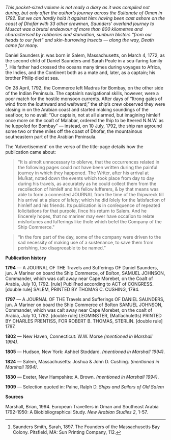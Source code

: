 _This pocket-sized volume is not really a diary as it was compiled not during, but only after the author’s journey across the Sultanate of Oman in 1792. But we can hardly hold it against him: having been cast ashore on the coast of Dhofar with 33 other crewmen, Saunders' overland journey to Muscat was a brutal endeavour of more than 800 kilometres and characterised by robberies and starvation, sunburn blisters “from our heads to our feet” and skin-burrowing insects — along the way, Death came for many._

Daniel Saunders jr. was born in Salem, Massachusetts, on March 4, 1772, as the second child of Daniel Saunders and Sarah Peale in a sea-faring family [^1]. His father had crossed the oceans many times during voyages to Africa, the Indies, and the Continent both as a mate and, later, as a captain; his brother Philip died at sea. 

On 28 April, 1792, the Commerce left Madras for Bombay, on the other side of the Indian Peninsula. The captain’s navigational skills, however, were a poor match for the hostile monsoon currents. After days of “ſtrong gales of wind from the ſouthward and weſtward,” the ship’s crew observed they were closing in on the Arabian coast and started making soundings of the seafloor, to no avail: “Our captain, not at all alarmed, but imagining himſelf once more on the coaſt of Malabar, ordered the ſhip to be ſteered N.N.W. as he ſuppoſed for Bombay” — instead, on 10 July, 1792, the ship ran aground some two or three miles off the coast of Dhofar, the mountainous southeastern part of the Arabian Peninsula.  

The 'Advertisement' on the verso of the title-page details how the publication came about: 

> "It is almoſt unnecessary to obſerve, that the occurrences related in the following pages could not have been written during the painful journey in which they happened. The Writer, after his arrival at Muſkat, noted down the events which took place from day to day during his travels, as accurately as he could collect them from the recollection of himſelf and his fellow ſufferers, & by that means was able to form a connected JOURNAL from the time of the ſhipwreck till his arrival at a place of ſafety; which he did ſolely for the ſatisfaction of himſelf and his friends. Its publication is in conſequence of repeated ſolicitations for that purpoſe, ſince his return to Salem. And he ſincerely hopes, that no mariner may ever have occaſion to relate misfortunes and ſufferings like thoſe which befel the Company of the Ship Commerce."


> “In the fore part of the day, some of the company were driven to the sad necessity of making use of a sustenance, to save them from perishing, too disagreeable to be named.” 

**Publication history**

**1794** — A JOURNAL OF THE Travels and Sufferings OF Daniel Saunders, jun. A Mariner on board the Ship Commerce, of Boſton, SAMUEL JOHNSON, Commander, which was caſt away near Cape Morebet, on the Coaſt of Arabia, July 10, 1792. [rule] Publiſhed according to ACT of CONGRESS. [double rule] SALEM, PRINTED BY THOMAS C. CUSHING, 1794.

**1797** — A JOURNAL OF THE Travels and Sufferings OF DANIEL SAUNDERS, jun. A Mariner on board the Ship Commerce of Boſton SAMUEL JOHNSON, Commander, which was caſt away near Cape Morebet, on the coaſt of Arabia, July 10, 1792. [double rule] LEOMINSTER, (Maſſachuſetts) PRINTED BY CHARLES PRENTISS, FOR ROBERT B. THOMAS, STERLIN. [double rule] 1797.

**1802** — New Haven, Connecticut: W.W. Morse _(mentioned in Marshall 1994)_.

**1805** — Hudson, New York: Ashbel Stoddard. _(mentioned in Marshall 1994)_.

**1824** — Salem, Massachusetts: Joshua & John D. Cushing. _(mentioned in Marshall 1994)_.

**1830** — Exeter, New Hampshire: A. Brown. _(mentioned in Marshall 1994)_.

**1909** — Selection quoted in: Paine, Ralph D. _Ships and Sailors of Old Salem_

**Sources**

[^1]: Saunders Smith, Sarah, 1897. The Founders of the Massachusetts Bay Colony. Pitsfield, MA: Sun Printing Company, 112.

Marshall, Brian, 1994. European Travellers in Oman and Southeast Arabia 1792-1950: A Biobibliographical Study. _New Arabian Studies 2_, 1-57.
